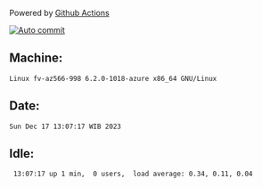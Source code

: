 Powered by [Github Actions](https://github.com/features/actions)

[![Auto commit](https://github.com/hiage/workstation/workflows/Auto%20commit/badge.svg)](https://github.com/hiage/workstation/actions?query=workflow%3A%22Auto+commit%22)

## Machine:
```
Linux fv-az566-998 6.2.0-1018-azure x86_64 GNU/Linux
```
## Date:
```
Sun Dec 17 13:07:17 WIB 2023
```
## Idle:
```
 13:07:17 up 1 min,  0 users,  load average: 0.34, 0.11, 0.04
```
